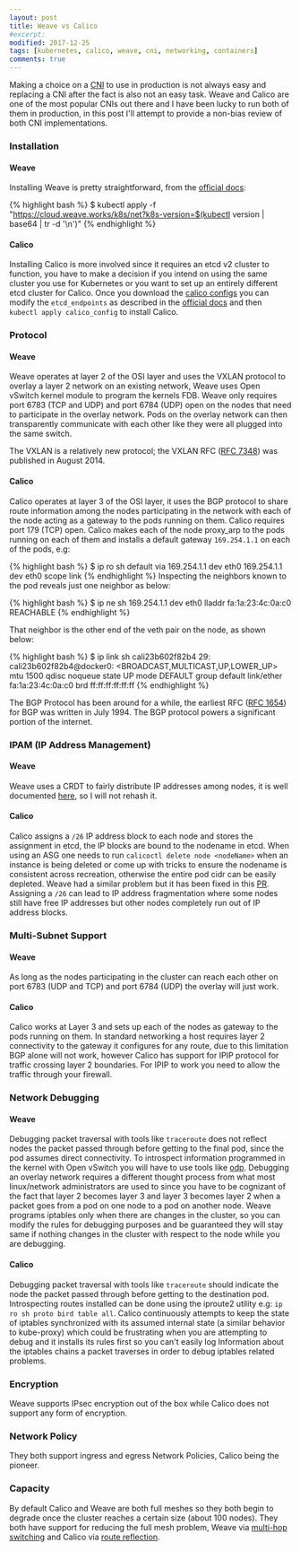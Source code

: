 ```yaml
---
layout: post
title: Weave vs Calico
#excerpt:
modified: 2017-12-25
tags: [kubernetes, calico, weave, cni, networking, containers]
comments: true
---
```


Making a choice on a
[CNI](https://github.com/containernetworking/cni#cni---the-container-network-interface)
to use in production is not always easy and replacing a CNI after the fact is
also not an easy task. Weave and Calico are one of the most popular CNIs out
there and I have been lucky to run both of them in production, in this post
I'll attempt to provide a non-bias review of both CNI implementations.

### Installation

#### Weave
Installing Weave is pretty straightforward, from the [official
docs](https://www.weave.works/docs/net/latest/kubernetes/kube-addon/#install):

{% highlight bash %}
$ kubectl apply -f "https://cloud.weave.works/k8s/net?k8s-version=$(kubectl version | base64 | tr -d '\n')"
{% endhighlight %}

#### Calico
Installing Calico is more involved since it requires an etcd v2
cluster to function, you have to make a decision if you intend on using the
same cluster you use for Kubernetes or you want to set up an entirely different
etcd cluster for Calico. Once you download the [calico
configs](https://docs.projectcalico.org/v2.6/getting-started/kubernetes/installation/hosted/calico.yaml)
you can modify the `etcd_endpoints` as described in the [official
docs](https://docs.projectcalico.org/v2.6/getting-started/kubernetes/installation/hosted/hosted)
and then `kubectl apply calico_config` to install Calico.

### Protocol

#### Weave

Weave operates at layer 2 of the OSI layer and uses the VXLAN protocol to
overlay a layer 2 network on an existing network, Weave uses Open vSwitch
kernel module to program the kernels FDB. Weave only requires port 6783 (TCP
and UDP) and port 6784 (UDP) open on the nodes that need to participate in the
overlay network. Pods on the overlay network can then transparently communicate
with each other like they were all plugged into the same switch.

The VXLAN is a relatively new protocol; the VXLAN RFC ([RFC
7348](https://tools.ietf.org/html/rfc7348)) was published in August 2014.

#### Calico

Calico operates at layer 3 of the OSI layer, it uses the BGP protocol to share
route information among the nodes participating in the network with each of
the node acting as a gateway to the pods running on them. Calico requires port
179 (TCP) open. Calico makes each of the node proxy_arp to the pods running on
each of them and installs a default gateway `169.254.1.1` on each of the pods,
e.g:

{% highlight bash %}
$ ip ro sh
default via 169.254.1.1 dev eth0 
169.254.1.1 dev eth0  scope link
{% endhighlight %} 
Inspecting the neighbors known to the pod reveals just one neighbor as below:

{% highlight bash %}
$ ip ne sh
169.254.1.1 dev eth0 lladdr fa:1a:23:4c:0a:c0 REACHABLE
{% endhighlight %}

That neighbor is the other end of the veth pair on the node, as shown below:

{% highlight bash %}
$ ip link sh cali23b602f82b4
29: cali23b602f82b4@docker0: <BROADCAST,MULTICAST,UP,LOWER_UP> mtu 1500 qdisc noqueue state UP mode DEFAULT group default 
    link/ether fa:1a:23:4c:0a:c0 brd ff:ff:ff:ff:ff:ff
{% endhighlight %}

The BGP Protocol has been around for a while, the earliest RFC ([RFC
1654](https://tools.ietf.org/html/rfc1654)) for BGP was written in July 1994.
The BGP protocol powers a significant portion of the internet.

### IPAM (IP Address Management)

#### Weave

Weave uses a CRDT to fairly distribute IP addresses among nodes, it is well
documented
[here](https://github.com/weaveworks/weave/blob/master/docs/ipam.md), so I will
not rehash it.

#### Calico

Calico assigns a `/26` IP address block to each node and stores the assignment
in etcd, the IP blocks are bound to the nodename in etcd. When using an ASG one
needs to run `calicoctl delete node <nodeName>` when an instance is being
deleted or come up with tricks to ensure the nodename is consistent across
recreation, otherwise the entire pod cidr can be easily depleted. Weave had a
similar problem but it has been fixed in this
[PR](https://github.com/weaveworks/weave/pull/3022). Assigning a `/26` can lead
to IP address fragmentation where some nodes still have free IP addresses but
other nodes completely run out of IP address blocks.

### Multi-Subnet Support

#### Weave

As long as the nodes participating in the cluster can reach each other on port
6783 (UDP and TCP) and port 6784 (UDP) the overlay will just work.

#### Calico

Calico works at Layer 3 and sets up each of the nodes as gateway to the pods
running on them. In standard networking a host requires layer 2 connectivity to
the gateway it configures for any route, due to this limitation BGP alone will
not work, however Calico has support for IPIP protocol for traffic crossing
layer 2 boundaries. For IPIP to work you need to allow the traffic through your
firewall.

### Network Debugging

#### Weave

Debugging packet traversal with tools like `traceroute` does not reflect nodes
the packet passed through before getting to the final pod, since the pod
assumes direct connectivity. To introspect information programmed in the kernel
with Open vSwitch you will have to use tools like
[odp](https://github.com/weaveworks/go-odp).  Debugging an overlay network
requires a different thought process from what most linux/network
administrators are used to since you have to be cognizant of the fact that
layer 2 becomes layer 3 and layer 3 becomes layer 2 when a packet goes from a
pod on one node to a pod on another node. Weave programs iptables only when
there are changes in the cluster, so you can modify the rules for debugging
purposes and be guaranteed they will stay same if nothing changes in the
cluster with respect to the node while you are debugging.

#### Calico

Debugging packet traversal with tools like `traceroute` should indicate the
node the packet passed through before getting to the destination pod.
Introspecting routes installed can be done using the iproute2 utility e.g: `ip
ro sh proto bird table all`. Calico continuously attempts to keep the state of
iptables synchronized with its assumed internal state (a similar behavior to
kube-proxy) which could be frustrating when you are attempting to debug and it
installs its rules first so you can't easily log Information about the
iptables chains a packet traverses in order to debug iptables related problems.

### Encryption

Weave supports IPsec encryption out of the box while Calico does not support
any form of encryption.

### Network Policy

They both support ingress and egress Network Policies, Calico being the
pioneer.

### Capacity

By default Calico and Weave are both full meshes so they both begin to degrade
once the cluster reaches a certain size (about 100 nodes). They both have
support for reducing the full mesh problem, Weave via [multi-hop
switching](https://www.weave.works/docs/net/latest/tasks/manage/multi-cloud-multi-hop/)
and Calico via [route
reflection](https://docs.projectcalico.org/v2.6/usage/routereflector/calico-routereflector).
